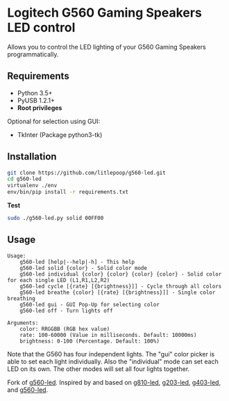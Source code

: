# Logitech G560 Gaming Speakers LED control

Allows you to control the LED lighting of your G560 Gaming Speakers programmatically.

## Requirements

- Python 3.5+
- PyUSB 1.2.1+
- **Root privileges**

Optional for selection using GUI:

 - TkInter (Package python3-tk) 

## Installation

```bash
git clone https://github.com/litlepoop/g560-led.git
cd g560-led
virtualenv ./env
env/bin/pip install -r requirements.txt
```

**Test**

```bash
sudo ./g560-led.py solid 00FF00
```

## Usage

```text
Usage:
    g560-led [help|--help|-h] - This help
    g560-led solid {color} - Solid color mode
    g560-led individual {color} {color} {color} {color} - Solid color for each single LED (L1,R1,L2,R2)
    g560-led cycle [{rate} [{brightness}]] - Cycle through all colors
    g560-led breathe {color} [{rate} [{brightness}]] - Single color breathing
    g560-led gui - GUI Pop-Up for selecting color
    g560-led off - Turn lights off

Arguments:
    color: RRGGBB (RGB hex value)
    rate: 100-60000 (Value in milliseconds. Default: 10000ms)
    brightness: 0-100 (Percentage. Default: 100%)
```

Note that the G560 has four independent lights.
The "gui" color picker is able to set each light individually.
Also the "individual" mode can set each LED on its own.
The other modes will set all four lights together.

Fork of [g560-led](https://github.com/claudiosanches/g560-led).
Inspired by and based on [g810-led](https://github.com/MatMoul/g810-led),
[g203-led](https://github.com/smasty/g203-led), [g403-led](https://github.com/stelcheck/g403-led), and [g560-led](https://github.com/mijoe/g560-led).
